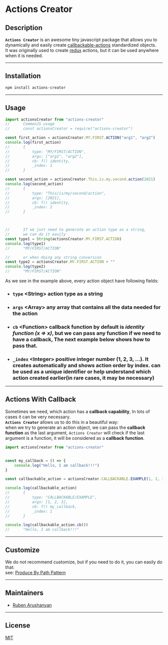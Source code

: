 # Actions Creator

## Description
**`Actions Creator`** is an awesome tiny javascript package that allows you to dynamically and easily create [callbackable-actions](https://github.com/ruben-arushanyan/actions-creator/wiki/callbackable-actions) standardized objects. \
It was originally used to create [redux](https://github.com/reduxjs/redux) actions, but it can be used anywhere when it is needed.


<hr>

## Installation

```bash
npm install actions-creator
```
<hr/>

## Usage
```javascript
import actionsCreator from "actions-creator"
//      CommonJS usage
//      const actionsCreator = require("actions-creator")

const first_action = actionsCreator.MY.FIRST.ACTION("arg1", "arg2")
console.log(first_action)
//      {
//          type: "MY/FIRST/ACTION",
//          args: ["arg1", "arg2"],
//          cb: f() identity,
//          _index: 1
//      } 

const second_action = actionsCreator.This.is.my.second.action(2021)
console.log(second_action)
//      {
//          type: "This/is/my/second/action",
//          args: [2021],
//          cb: f() identity,
//          _index: 2
//      } 



//      If we just need to generate an action type as a string,
//      we can do it easily
const type1 = String(actionsCreator.MY.FIRST.ACTION)
console.log(type1)
//      "MY/FIRST/ACTION"

//      or when doing any string conversion
const type2 = actionsCreator.MY.FIRST.ACTION + ""
console.log(type2)
//      "MY/FIRST/ACTION"

```

As we see in the example above, every action object have following fields:
- ### **`type`** \<String> action type as a string
- ### **`args`** \<Array> any array that contains all the data needed for the action
- ### **`cb`** \<Function> callback function by default is *identity function (x => x)*, but we can pass any function if we need to have a callback,  The next example below shows how to pass that.
- ### **`_index`** \<Integer> positive integer number (1, 2, 3, ...)․ It creates automatically and shows action order by index. can be used as a unique identifier or help understand which action created earlier(in rare cases, it may be necessary)


<hr/>

## Actions With Callback

Sometimes we need, which action has a **callback capability**, In lots of cases it can be very necessary․ \
**`Actions Creator`** allows us to do this in a beautiful way: \
when we try to generate an action object, we can pass the **callback function** as the last argument, `Actions Creator` will check if the last argument is a function, it will be considered as a **callback function**.

```javascript
import actionsCreator from "actions-creator"


const my_callback = () => {
    console.log("Hello, I am callback!!!")
}

const callbackable_action = actionsCreator.CALLBACKABLE.EXAMPLE(1, 2, 3, my_callback)

console.log(callbackable_action)
//      {
//          type: "CALLBACKABLE/EXAMPLE",
//          args: [1, 2, 3],
//          cb: f() my_callback,
//          _index: 1
//      }

console.log(callbackable_action.cb())
//      "Hello, I am callback!!!"

```
<hr/>

## Customize
We do not recommend customize,
but if you need to do it, you can easily do that: \
see: [Produce By Path Pattern](https://github.com/ruben-arushanyan/produce-by-path)
<hr/>

## Maintainers

- [Ruben Arushanyan](https://github.com/ruben-arushanyan)

<hr/>

## License
[MIT](https://github.com/ruben-arushanyan/actions-creator/blob/master/LICENSE)
